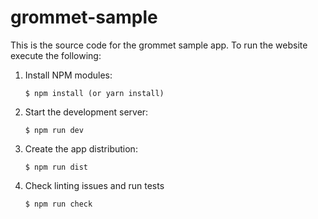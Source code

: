 # grommet-sample

This is the source code for the grommet sample app. To run the website execute the following:

  1. Install NPM modules:

      ```
      $ npm install (or yarn install)
      ```

  2. Start the development server:

      ```
      $ npm run dev
      ```

  3. Create the app distribution:

      ```
      $ npm run dist
      ```
    
  4. Check linting issues and run tests

      ```
      $ npm run check
      ```
